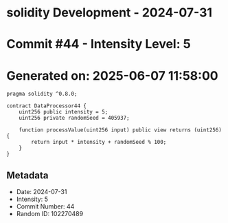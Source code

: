 ﻿# solidity Development - 2024-07-31
# Commit #44 - Intensity Level: 5
# Generated on: 2025-06-07 11:58:00
```solidity
pragma solidity ^0.8.0;

contract DataProcessor44 {
    uint256 public intensity = 5;
    uint256 private randomSeed = 405937;

    function processValue(uint256 input) public view returns (uint256) {
        return input * intensity + randomSeed % 100;
    }
}
```
## Metadata
- Date: 2024-07-31
- Intensity: 5
- Commit Number: 44
- Random ID: 102270489
